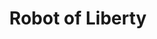 ---
pid: PT86
title: Robot of Liberty
location_transcription: Fishtown
zipcode: '19125'
outside_phl: 
neighborhood: Fishtown,Kensington
age: '3'
age_range: "<6"
instagram: 
image_file_name: PT_86.jpg
proposal_transcription: 
topic: Figure,Technology,Freedom
topic_summary: 0, 0, 0
type: Other No Form
keywords_other: 
credit: Jett Rice
image_labels: 
twitter: 
facebook: 
permalink: "/monuments/pt86/"
layout: item-page
---